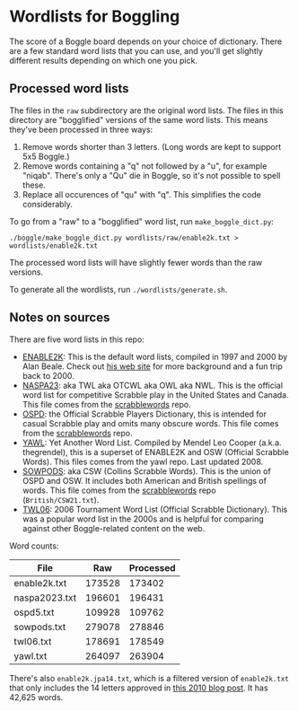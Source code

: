 # Wordlists for Boggling

The score of a Boggle board depends on your choice of dictionary. There are a few standard word lists that you can use, and you'll get slightly different results depending on which one you pick.

## Processed word lists

The files in the `raw` subdirectory are the original word lists.
The files in this directory are "bogglified" versions of the same word lists.
This means they've been processed in three ways:

1. Remove words shorter than 3 letters. (Long words are kept to support 5x5 Boggle.)
2. Remove words containing a "q" not followed by a "u", for example "niqab". There's only a "Qu" die in Boggle, so it's not possible to spell these.
3. Replace all occurences of "qu" with "q". This simplifies the code considerably.

To go from a "raw" to a "bogglified" word list, run `make_boggle_dict.py`:

    ./boggle/make_boggle_dict.py wordlists/raw/enable2k.txt > wordlists/enable2k.txt

The processed word lists will have slightly fewer words than the raw versions.

To generate all the wordlists, run `./wordlists/generate.sh`.

## Notes on sources

There are five word lists in this repo:

- [ENABLE2K]: This is the default word lists, compiled in 1997 and 2000 by Alan Beale. Check out [his web site] for more background and a fun trip back to 2000.
- [NASPA23]: aka TWL aka OTCWL aka OWL aka NWL. This is the official word list for competitive Scrabble play in the United States and Canada. This file comes from the [scrabblewords] repo.
- [OSPD]: the Official Scrabble Players Dictionary, this is intended for casual Scrabble play and omits many obscure words. This file comes from the [scrabblewords] repo.
- [YAWL]: Yet Another Word List. Compiled by Mendel Leo Cooper (a.k.a. thegrendel), this is a superset of ENABLE2K and OSW (Official Scrabble Words). This files comes from the yawl repo. Last updated 2008.
- [SOWPODS]: aka CSW (Collins Scrabble Words). This is the union of OSPD and OSW. It includes both American and British spellings of words. This file comes from the [scrabblewords] repo (`British/CSW21.txt`).
- [TWL06]: 2006 Tournament Word List (Official Scrabble Dictionary). This was a popular word list in the 2000s and is helpful for comparing against other Boggle-related content on the web.

Word counts:

|          File |    Raw | Processed |
| ------------- | ------ | --------- |
|  enable2k.txt | 173528 |    173402 |
| naspa2023.txt | 196601 |    196431 |
|     ospd5.txt | 109928 |    109762 |
|   sowpods.txt | 279078 |    278846 |
|     twl06.txt | 178691 |    178549 |
|      yawl.txt | 264097 |    263904 |

There's also `enable2k.jpa14.txt`, which is a filtered version of `enable2k.txt` that only includes the 14 letters approved in [this 2010 blog post]. It has 42,625 words.

[scrabblewords]: https://github.com/scrabblewords/scrabblewords/tree/main/words/North-American
[ENABLE2K]: https://everything2.com/title/ENABLE+word+list
[his web site]: https://web.archive.org/web/20070223061843/http://personal.riverusers.com/%7Ethegrendel/software.html
[NASPA23]: https://www.scrabbleplayers.org/w/NWL2023
[OSPD]: https://en.wikipedia.org/wiki/Official_Scrabble_Players_Dictionary
[YAWL]: https://github.com/elasticdog/yawl
[SOWPODS]: https://en.wikipedia.org/wiki/Collins_Scrabble_Words
[TWL06]: https://www.freescrabbledictionary.com/twl06/
[this 2010 blog post]: https://web.archive.org/web/20101207194405/http://www.pathcom.com/~vadco/deep.html#acknowledgements:~:text=The%20lexicon%20and%20character%20set%20choices
